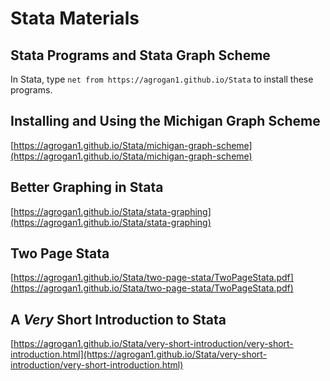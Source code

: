 # Stata Materials

## Stata Programs and Stata Graph Scheme

In Stata, type `net from https://agrogan1.github.io/Stata` to install these programs.

## Installing and Using the Michigan Graph Scheme

[https://agrogan1.github.io/Stata/michigan-graph-scheme](https://agrogan1.github.io/Stata/michigan-graph-scheme)

## Better Graphing in Stata

[https://agrogan1.github.io/Stata/stata-graphing](https://agrogan1.github.io/Stata/stata-graphing)

## Two Page Stata

[https://agrogan1.github.io/Stata/two-page-stata/TwoPageStata.pdf](https://agrogan1.github.io/Stata/two-page-stata/TwoPageStata.pdf)

## A *Very* Short Introduction to Stata

[https://agrogan1.github.io/Stata/very-short-introduction/very-short-introduction.html](https://agrogan1.github.io/Stata/very-short-introduction/very-short-introduction.html)
